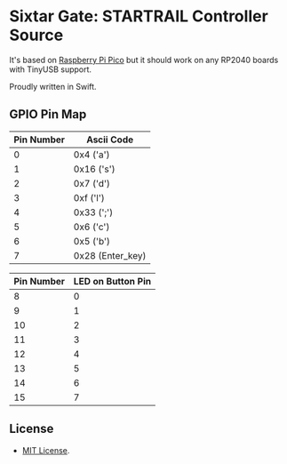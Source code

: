 # Sixtar Gate: STARTRAIL Controller Source

It's based on [Raspberry Pi Pico](https://www.raspberrypi.com/products/raspberry-pi-pico/) but it should work on any RP2040 boards with TinyUSB support.

Proudly written in Swift. 

## GPIO Pin Map

| Pin Number | Ascii Code       |
| ---------- | ---------------- |
| 0          | 0x4 ('a')        |
| 1          | 0x16 ('s')       |
| 2          | 0x7 ('d')        |
| 3          | 0xf ('l')        |
| 4          | 0x33 (';')       |
| 5          | 0x6 ('c')        |
| 6          | 0x5 ('b')        |
| 7          | 0x28 (Enter_key) |

| Pin Number  | LED on Button Pin |
| ----------- | ----------------- |
| 8           | 0                 |
| 9           | 1                 |
| 10          | 2                 |
| 11          | 3                 |
| 12          | 4                 |
| 13          | 5                 |
| 14          | 6                 |
| 15          | 7                 |

## License

- [MIT License](./LICENSE).
